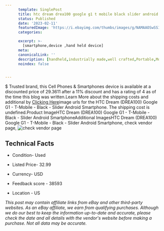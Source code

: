 ```yaml
---
      template: SinglePost
      title: htc dream drea100 google g1 t mobile black slider android smartphone
      status: Published
      date: '2023-02-11'
      featuredImage: 'https://i.ebayimg.com/thumbs/images/g/NAMAAOSwSS1jdl6S/s-l225.jpg'
      categories: 

      excerpt: >-
        [smartphone,device ,hand held device]
      meta:
      canonicalLink: ''
      description: [handheld,industrially made,well crafted,Portable,Mobile,Compact,Convenient,Lightweight,Maneuverable,Man-portable,Miniature,Carriable,Hand-held,Light,Holdable,Transportable,Mobile device,Pocket-sized,On-the-go,Wireless,Cordless,Compact size,Convenient size, smartphone,device ,hand held device]
      noindex: false

        
---
```

$
    Trusted brand, this Cell Phones & Smartphones device is available at a discounted price of 29.3611 after a 11% discount and has a rating of 4 as of the time this blog was written.Learn More about the shipping costs and additional by [Clicking Here](https://www.ebay.com/itm/144814629641?hash=item21b79fe309%3Ag%3ANAMAAOSwSS1jdl6S&mkevt=1&mkcid=1&mkrid=711-53200-19255-0&campid=%253CePNCampaignId%253E&customid=%253CreferenceId%253E&toolid=10049)image urls for the HTC Dream (DREA100) Google G1 - T-Mobile - Black - Slider Android Smartphone. The shipping cost is undefined.Product ImageHTC Dream (DREA100) Google G1 - T-Mobile - Black - Slider Android SmartphoneAdditional ImagesHTC Dream (DREA100) Google G1 - T-Mobile - Black - Slider Android Smartphone, check vendor page, ![check vendor page](https://origin-galleryplus.ebayimg.com/ws/web/144814629641_2_0_1/225x225.jpg,https://origin-galleryplus.ebayimg.com/ws/web/144814629641_3_0_1/225x225.jpg,https://origin-galleryplus.ebayimg.com/ws/web/144814629641_4_0_1/225x225.jpg,https://origin-galleryplus.ebayimg.com/ws/web/144814629641_5_0_1/225x225.jpg,https://origin-galleryplus.ebayimg.com/ws/web/144814629641_6_0_1/225x225.jpg,https://origin-galleryplus.ebayimg.com/ws/web/144814629641_7_0_1/225x225.jpg,https://origin-galleryplus.ebayimg.com/ws/web/144814629641_8_0_1/225x225.jpg,https://origin-galleryplus.ebayimg.com/ws/web/144814629641_9_0_1/225x225.jpg)
    
    

 ## Technical Facts 



     
      

 - Condition- Used 


      

 - Listed Price- 32.99 


      

 - Currency- USD 


      

 - Feedback score - 38593 


      

 - Location - US 


      
      

 *_This post may contain affiliate links from eBay and other third-party websites. As an eBay affiliate, we earn from qualifying purchases. Although we do our best to keep the information up-to-date and accurate, please check the date and all details with the vendor's website before making a purchase. Not all data may be accurate._*



    
    
    
    
    